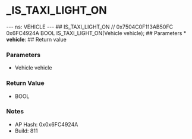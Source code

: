 # _IS_TAXI_LIGHT_ON

--- ns: VEHICLE --- ## IS_TAXI_LIGHT_ON  // 0x7504C0F113AB50FC 0x6FC4924A BOOL IS_TAXI_LIGHT_ON(Vehicle vehicle);   ## Parameters * **vehicle**:  ## Return value

### Parameters
* Vehicle vehicle

### Return Value
* BOOL

### Notes
* AP Hash: 0x0x6FC4924A
* Build: 811

